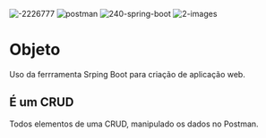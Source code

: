 
![-2226777](https://github.com/user-attachments/assets/80b7e953-ec42-4b10-a28b-f92a42306159) ![postman](https://github.com/user-attachments/assets/409c1044-0a9e-4664-8316-c197ed004a7f) ![240-spring-boot](https://github.com/user-attachments/assets/a3beccff-e93b-4ce7-904f-4d2123449cf7) ![2-images](https://github.com/user-attachments/assets/d0f59aa3-253b-4ce3-b49c-6f386bd12b70)

# Objeto
Uso da ferrramenta Srping Boot para criação de aplicação web.

## É um CRUD
Todos elementos de uma CRUD, manipulado os dados no Postman.



